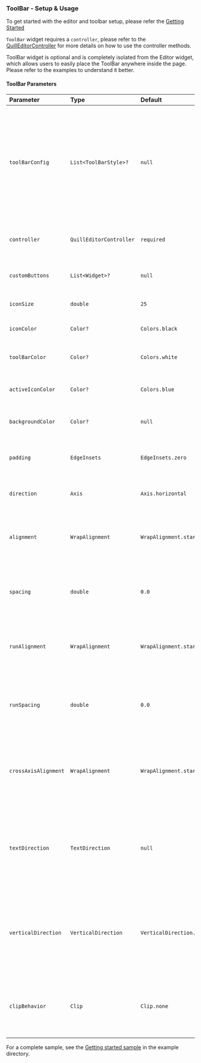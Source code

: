 ### ToolBar - Setup & Usage

To get started with the editor and toolbar setup, please refer the [Getting Started]


`ToolBar` widget requires a `controller`, please refer to the [QuillEditorController] for more details on how to use the controller methods.

ToolBar widget is optional and is completely isolated from the Editor widget, which allows users to easily place the ToolBar anywhere inside the page. Please refer to the examples to understand it better.

#### ToolBar Parameters


| Parameter  | Type  | Default  | Description |
|:----------|:----------|:----------|:----------|
| `toolBarConfig`   	| `List<ToolBarStyle>?`   |  `null` | Optional list which takes the toolbar button types, by default, toolbar will show all the buttons, we can show required buttons by passing them in the list.   |
| `controller`    |  `QuillEditorController`   | `required`   | To access all the methods of editor and toolbar    |
| `customButtons`    | `List<Widget>?`    | `null`   | To add custom buttons in the toolbar  |
| `iconSize`   | `double`    | `25`    | To define the toolbar icon size    |
| `iconColor`   | `Color?`    | `Colors.black`   | To define the toolbar icon color    |
| `toolBarColor`    | `Color?`    | `Colors.white`    | To define the toolbar background color  |
| `activeIconColor`    | `Color?`   | `Colors.blue`   | To define the active toolbar icon color |
| `backgroundColor`    | `Color?`    | `null`    | To set Background Color to the editor   |
| `padding`    | `EdgeInsets`   | `EdgeInsets.zero`    | To set Padding to the toolbar style widgets    |
| `direction`    | `Axis`    | `Axis.horizontal`    | The direction to use as the main axis   |
| `alignment`    | `WrapAlignment`    | `WrapAlignment.start`    | How the children within a run should be placed in the main axis   |
| `spacing`    | `double`    | `0.0`    | How much space to place between children in a run in the main axis   |
| `runAlignment`   | `WrapAlignment`    | `WrapAlignment.start`    | How the runs themselves should be placed in the cross axis   |
| `runSpacing`   | `double`    | `0.0`    | How much space to place between the runs themselves in the cross axis    |
| `crossAxisAlignment`   | `WrapAlignment`    | `WrapAlignment.start`    | How the children within a run should be aligned relative to each other in the cross axis.   |
| `textDirection`   | `TextDirection`    | `null`   | Determines the order to lay children out horizontally and how to interpret `start` and `end` in the horizontal direction. |
| `verticalDirection`   | `VerticalDirection`    | `VerticalDirection.down`   | Determines the order to lay children out vertically and how to interpret `start` and `end` in the vertical direction. |
| `clipBehavior`    | `Clip`    | `Clip.none`    | Controls how the contents of the dialog are clipped (or not) to the given shape.   |



For a complete sample, see the [Getting started sample][] in the example directory.

[Getting started sample]: https://github.com/the-airbender/quill_html_editor/blob/main/example/lib/main.dart


[QuillEditorController]: https://github.com/the-airbender/quill_html_editor/tree/main/doc/quill-editor-controller-setup.md


[Getting Started]: https://github.com/the-airbender/quill_html_editor/tree/main/doc/get-started.md


